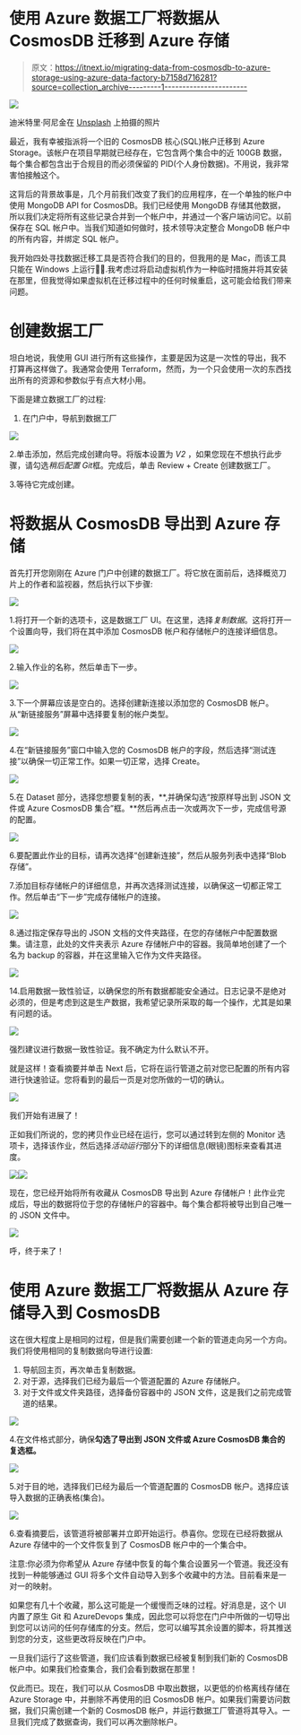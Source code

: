 # 使用 Azure 数据工厂将数据从 CosmosDB 迁移到 Azure 存储

> 原文：<https://itnext.io/migrating-data-from-cosmosdb-to-azure-storage-using-azure-data-factory-b7158d716281?source=collection_archive---------1----------------------->

![](img/67abc57582eb1ab26d6e74596652d88d.png)

迪米特里·阿尼金在 [Unsplash](https://unsplash.com?utm_source=medium&utm_medium=referral) 上拍摄的照片

最近，我有幸被指派将一个旧的 CosmosDB 核心(SQL)帐户迁移到 Azure Storage。该帐户在项目早期就已经存在，它包含两个集合中的近 100GB 数据，每个集合都包含出于合规目的而必须保留的 PID(个人身份数据)。不用说，我非常害怕接触这个。

这背后的背景故事是，几个月前我们改变了我们的应用程序，在一个单独的帐户中使用 MongoDB API for CosmosDB。我们已经使用 MongoDB 存储其他数据，所以我们决定将所有这些记录合并到一个帐户中，并通过一个客户端访问它。以前保存在 SQL 帐户中。当我们知道如何做时，技术领导决定整合 MongoDB 帐户中的所有内容，并绑定 SQL 帐户。

我开始四处寻找数据迁移工具是否符合我们的目的，但我用的是 Mac，而该工具只能在 Windows 上运行🤦‍♂.我考虑过将启动虚拟机作为一种临时措施并将其安装在那里，但我觉得如果虚拟机在迁移过程中的任何时候重启，这可能会给我们带来问题。

# **创建数据工厂**

坦白地说，我使用 GUI 进行所有这些操作，主要是因为这是一次性的导出，我不打算再这样做了。我通常会使用 Terraform，然而，为一个只会使用一次的东西找出所有的资源和参数似乎有点大材小用。

下面是建立数据工厂的过程:

1.  在门户中，导航到数据工厂

![](img/734143991c08a45a0ed4162b08e44e99.png)

2.单击添加，然后完成创建向导。将版本设置为 *V2* ，如果您现在不想执行此步骤，请勾选*稍后配置 Git*框。完成后，单击 Review + Create 创建数据工厂。

3.等待它完成创建。

# 将数据从 CosmosDB 导出到 Azure 存储

首先打开您刚刚在 Azure 门户中创建的数据工厂。将它放在面前后，选择概览刀片上的作者和监视器，然后执行以下步骤:

![](img/c5b6576c79a8c773a9b051abde92dc65.png)

1.将打开一个新的选项卡，这是数据工厂 UI。在这里，选择*复制数据*。这将打开一个设置向导，我们将在其中添加 CosmosDB 帐户和存储帐户的连接详细信息。

![](img/3a5a1a438be26eb35b2cd13468739830.png)

2.输入作业的名称，然后单击下一步。

![](img/10a806b606f2477cff3ec8d6f731777b.png)

3.下一个屏幕应该是空白的。选择创建新连接以添加您的 CosmosDB 帐户。从“新链接服务”屏幕中选择要复制的帐户类型。

![](img/122442613d1166f6b5a008bc2a9d9be8.png)

4.在“新链接服务”窗口中输入您的 CosmosDB 帐户的字段，然后选择“测试连接”以确保一切正常工作。如果一切正常，选择 Create。

![](img/374fdc8bbc345092992b7c25ce9e8f0e.png)

5.在 Dataset 部分，选择您想要复制的表，**,并确保勾选“按原样导出到 JSON 文件或 Azure CosmosDB 集合”框。**然后再点击一次或两次下一步，完成信号源的配置。

![](img/2d765e674963908f67fa62ca77649b35.png)

6.要配置此作业的目标，请再次选择“创建新连接”，然后从服务列表中选择“Blob 存储”。

7.添加目标存储帐户的详细信息，并再次选择测试连接，以确保这一切都正常工作。然后单击“下一步”完成存储帐户的连接。

![](img/7cf8b8285af5e5ec69bc0e63ffd80e3c.png)

8.通过指定保存导出的 JSON 文档的文件夹路径，在您的存储帐户中配置数据集。请注意，此处的文件夹表示 Azure 存储帐户中的容器。我简单地创建了一个名为 backup 的容器，并在这里输入它作为文件夹路径。

![](img/adc88b0eaae27b092fe82abd952abf48.png)

14.启用数据一致性验证，以确保您的所有数据都能安全通过。日志记录不是绝对必须的，但是考虑到这是生产数据，我希望记录所采取的每一个操作，尤其是如果有问题的话。

![](img/adc88b0eaae27b092fe82abd952abf48.png)

强烈建议进行数据一致性验证。我不确定为什么默认不开。

就是这样！查看摘要并单击 Next 后，它将在运行管道之前对您已配置的所有内容进行快速验证。您将看到的最后一页是对您所做的一切的确认。

![](img/c26089ded94f5c7a02434e7b7f7ad1d3.png)

我们开始有进展了！

正如我们所说的，您的拷贝作业已经在运行，您可以通过转到左侧的 Monitor 选项卡，选择该作业，然后选择*活动运行*部分下的详细信息(眼镜)图标来查看其进度。

![](img/0cdc33705c6885ebbaa46e0bf5407f14.png)![](img/2ebd639ab5adbebfbc00f8c8f0714d63.png)

现在，您已经开始将所有收藏从 CosmosDB 导出到 Azure 存储帐户！此作业完成后，导出的数据将位于您的存储帐户的容器中。每个集合都将被导出到自己唯一的 JSON 文件中。

![](img/33467ec75ea93b9ec3ef4c9b314a479c.png)

呼，终于来了！

# 使用 Azure 数据工厂将数据从 Azure 存储导入到 CosmosDB

这在很大程度上是相同的过程，但是我们需要创建一个新的管道走向另一个方向。我们将使用相同的复制数据向导进行设置:

1.  导航回主页，再次单击复制数据。
2.  对于源，选择我们已经为最后一个管道配置的 Azure 存储帐户。
3.  对于文件或文件夹路径，选择备份容器中的 JSON 文件，这是我们之前完成管道的结果。

![](img/5b5b41bbd86f133356bccf6d0959a5de.png)

4.在文件格式部分，确保**勾选了导出到 JSON 文件或 Azure CosmosDB 集合的复选框。**

![](img/131c33f5471c6b3e206b71444728c2ad.png)

5.对于目的地，选择我们已经为最后一个管道配置的 CosmosDB 帐户。选择应该导入数据的正确表格(集合)。

![](img/d083dd9457701d855751cf9356f3e46a.png)

6.查看摘要后，该管道将被部署并立即开始运行。恭喜你。您现在已经将数据从 Azure 存储中的一个文件恢复到了 CosmosDB 帐户中的一个集合中。

注意:你必须为你希望从 Azure 存储中恢复的每个集合设置另一个管道。我还没有找到一种能够通过 GUI 将多个文件自动导入到多个收藏中的方法。目前看来是一对一的映射。

如果您有几十个收藏，那么这可能是一个缓慢而乏味的过程。好消息是，这个 UI 内置了原生 Git 和 AzureDevops 集成，因此您可以将您在门户中所做的一切导出到您可以访问的任何存储库的分支。然后，您可以编写其余设置的脚本，将其推送到您的分支，这些更改将反映在门户中。

一旦我们运行了这些管道，我们应该看到数据已经被复制到我们新的 CosmosDB 帐户中。如果我们检查集合，我们会看到数据在那里！

仅此而已。现在，我们可以从 CosmosDB 中取出数据，以更低的价格离线存储在 Azure Storage 中，并删除不再使用的旧 CosmosDB 帐户。如果我们需要访问数据，我们只需创建一个新的 CosmosDB 帐户，并运行数据工厂管道将其导入。一旦我们完成了数据查询，我们可以再次删除帐户。